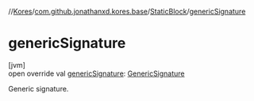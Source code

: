 //[Kores](../../../index.md)/[com.github.jonathanxd.kores.base](../index.md)/[StaticBlock](index.md)/[genericSignature](generic-signature.md)

# genericSignature

[jvm]\
open override val [genericSignature](generic-signature.md): [GenericSignature](../../com.github.jonathanxd.kores.generic/-generic-signature/index.md)

Generic signature.

